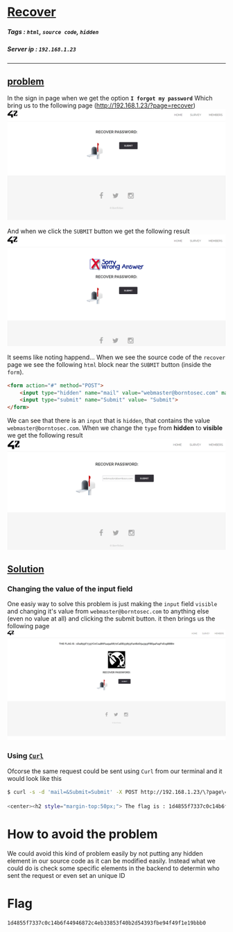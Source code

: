 # <span style="text-decoration: underline">Recover</span>

##### Tags : `html`, `source code`, `hidden`
##### Server ip : `192.168.1.23 `
____

## <span style="text-decoration: underline">problem</span>
In the sign in page when we get the option **`I forgot my password`** Which bring us to the following page (http://192.168.1.23/?page=recover)
![recover password index page](resources/images/recover_password_page_index.png)

And when we click the `SUBMIT` button we get the following result
![recover page submited](resources/images/recover_password_page_submit.png)

It seems like noting happend...
When we see the source code of the `recover` page we see the following `html` block near the `SUBMIT` button (inside the `form`).

```html
<form action="#" method="POST">
	<input type="hidden" name="mail" value="webmaster@borntosec.com" maxlength="15">
	<input type="submit" name="Submit" value= "Submit">
</form>
```

We can see that there is an `input` that is `hidden`, that contains the value `webmaster@borntosec.com`. When we change the `type` from **hidden** to **visible** we get the following result
![recover page visible input field](resources/images/recover_password_page_visible_field.png)


## <span style="text-decoration: underline">Solution</span>

### Changing the value of the input field
One easiy way to solve this problem is just making the `input` field `visible` and changing it's value from  `webmaster@borntosec.com` to anything else (even no value at all) and clicking the submit button. it then brings us the following page
![recover page flag](resources/images/recover_password_page_flag.png)

### Using [`Curl`](https://curl.se/)

Ofcorse the same request could be sent using `Curl` from our terminal and it would look like this
```bash
$ curl -s -d 'mail=&Submit=Submit' -X POST http://192.168.1.23/\?page\=recover  | grep flag

<center><h2 style="margin-top:50px;"> The flag is : 1d4855f7337c0c14b6f44946872c4eb33853f40b2d54393fbe94f49f1e19bbb0</h2><br/><img src="images/win.png" alt="" width=200px height=200px></center>
```

# How to avoid the problem
We could avoid this kind of problem easily by not putting any hidden element in our source code as it can be modified easily. Instead what we could do is check some specific elements in the backend to determin who sent the request or even set an unique ID

# Flag

```text
1d4855f7337c0c14b6f44946872c4eb33853f40b2d54393fbe94f49f1e19bbb0
```
